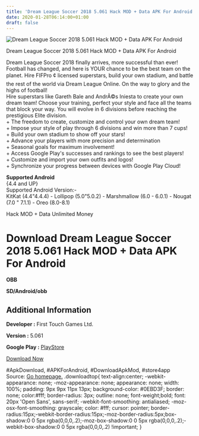 ```yaml
---
title: 'Dream League Soccer 2018 5.061 Hack MOD + Data APK For Android'
date: 2020-01-28T06:14:00+01:00
draft: false
---
```


![Dream League Soccer 2018 5.061 Hack MOD + Data APK For Android](https://i0.wp.com/apkhome.net/wp-content/uploads/2018/06/Dream-League-Soccer-2018-5.061.png "Dream League Soccer 2018 5.061 Hack MOD + Data APK For Android")

  

Dream League Soccer 2018 5.061 Hack MOD + Data APK For Android

Dream League Soccer 2018 finally arrives, more successful than ever! Football has changed, and here is YOUR chance to be the best team on the planet. Hire FIFPro ¢ licensed superstars, build your own stadium, and battle the rest of the world via Dream League Online. On the way to glory and the highs of football!  
Hire superstars like Gareth Bale and AndrÃ©s Iniesta to create your own dream team! Choose your training, perfect your style and face all the teams that block your way. You will evolve in 6 divisions before reaching the prestigious Elite division.  
\+ The freedom to create, customize and control your own dream team!  
\+ Impose your style of play through 6 divisions and win more than 7 cups!  
\+ Build your own stadium to show off your stars!  
\+ Advance your players with more precision and determination  
\+ Seasonal goals for maximum involvement!  
\+ Access Google Play's successes and rankings to see the best players!  
\+ Customize and import your own outfits and logos!  
\+ Synchronize your progress between devices with Google Play Cloud!

**Supported Android**  
{4.4 and UP}  
Supported Android Version:-  
KitKat (4.4"4.4.4) - Lollipop (5.0"5.0.2) - Marshmallow (6.0 - 6.0.1) - Nougat (7.0 " 7.1.1) - Oreo (8.0-8.1)

Hack MOD + Data Unlimited Money

Download Dream League Soccer 2018 5.061 Hack MOD + Data APK For Android
=======================================================================

**OBB**

**SD/Android/obb**

Additional Information
----------------------

**Developer :** First Touch Games Ltd.

**Version :** 5.061

**Google Play :** [PlayStore](https://play.google.com/store/apps/details?id=com.firsttouchgames.dls3)

  

[Download Now](https://store4app.co/post/dream-league-soccer-2018-5-061-hack-mod-data-apk-for-android_1573671442)

  
#ApkDownload, #APKForAndroid, #DownloadApkMod, #store4app  
Source: [Go homepage.](https://store4app.co/post/dream-league-soccer-2018-5-061-hack-mod-data-apk-for-android_1573671442) .downloadtop{ text-align:center; -webkit-appearance: none; -moz-appearance: none; appearance: none; width: 100%; padding: 9px 9px 11px 13px; background-color: #0EBD3F; border: none; color:#fff; border-radius: 3px; outline: none; font-weight;bold; font: 20px 'Open Sans', sans-serif; -webkit-font-smoothing: antialiased; -moz-osx-font-smoothing: grayscale; color: #fff; cursor: pointer; border-radius:15px;-webkit-border-radius:15px;-moz-border-radius:5px;box-shadow:0 0 5px rgba(0,0,0,.2);-moz-box-shadow:0 0 5px rgba(0,0,0,.2);-webkit-box-shadow:0 0 5px rgba(0,0,0,.2) !important; }